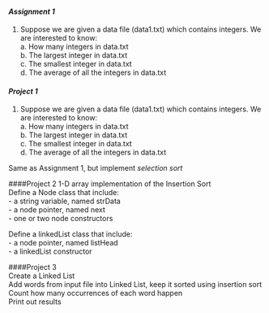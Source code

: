 #### _Assignment 1_
1. Suppose we are given a data file (data1.txt) which contains integers. We are interested to know:  
  a. How many integers in data.txt  
  b. The largest integer in data.txt  
  c. The smallest integer in data.txt  
  d. The average of all the integers in data.txt  


#### _Project 1_
1. Suppose we are given a data file (data1.txt) which contains integers. We are interested to know:  
  a. How many integers in data.txt  
  b. The largest integer in data.txt  
  c. The smallest integer in data.txt  
  d. The average of all the integers in data.txt  

Same as Assignment 1, but implement _selection sort_  


####Project 2 
1-D array implementation of the Insertion Sort  
    Define a Node class that include:  
      - a string variable, named strData  
      - a node pointer, named next  
      - one or two node constructors  

Define a linkedList class that include:  
    - a node pointer, named listHead  
    - a linkedList constructor  


####Project 3  
Create a Linked List  
Add words from input file into Linked List, keep it sorted using insertion sort  
Count how many occurrences of each word happen  
Print out results  
